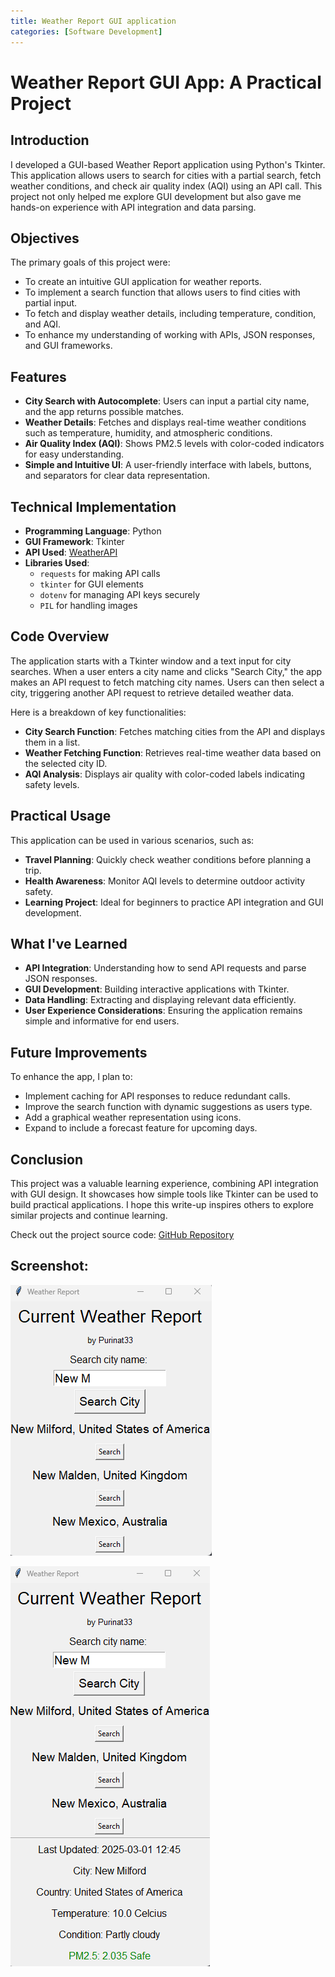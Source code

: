 ```yaml
---
title: Weather Report GUI application
categories: [Software Development]
---
```


# Weather Report GUI App: A Practical Project

## Introduction

I developed a GUI-based Weather Report application using Python's Tkinter. This application allows users to search for cities with a partial search, fetch weather conditions, and check air quality index (AQI) using an API call. This project not only helped me explore GUI development but also gave me hands-on experience with API integration and data parsing.

## Objectives

The primary goals of this project were:

- To create an intuitive GUI application for weather reports.
- To implement a search function that allows users to find cities with partial input.
- To fetch and display weather details, including temperature, condition, and AQI.
- To enhance my understanding of working with APIs, JSON responses, and GUI frameworks.

## Features

- **City Search with Autocomplete**: Users can input a partial city name, and the app returns possible matches.
- **Weather Details**: Fetches and displays real-time weather conditions such as temperature, humidity, and atmospheric conditions.
- **Air Quality Index (AQI)**: Shows PM2.5 levels with color-coded indicators for easy understanding.
- **Simple and Intuitive UI**: A user-friendly interface with labels, buttons, and separators for clear data representation.

## Technical Implementation

- **Programming Language**: Python
- **GUI Framework**: Tkinter
- **API Used**: [WeatherAPI](https://www.weatherapi.com/)
- **Libraries Used**:
  - `requests` for making API calls
  - `tkinter` for GUI elements
  - `dotenv` for managing API keys securely
  - `PIL` for handling images

## Code Overview

The application starts with a Tkinter window and a text input for city searches. When a user enters a city name and clicks "Search City," the app makes an API request to fetch matching city names. Users can then select a city, triggering another API request to retrieve detailed weather data.

Here is a breakdown of key functionalities:

- **City Search Function**: Fetches matching cities from the API and displays them in a list.
- **Weather Fetching Function**: Retrieves real-time weather data based on the selected city ID.
- **AQI Analysis**: Displays air quality with color-coded labels indicating safety levels.

## Practical Usage

This application can be used in various scenarios, such as:

- **Travel Planning**: Quickly check weather conditions before planning a trip.
- **Health Awareness**: Monitor AQI levels to determine outdoor activity safety.
- **Learning Project**: Ideal for beginners to practice API integration and GUI development.

## What I've Learned

- **API Integration**: Understanding how to send API requests and parse JSON responses.
- **GUI Development**: Building interactive applications with Tkinter.
- **Data Handling**: Extracting and displaying relevant data efficiently.
- **User Experience Considerations**: Ensuring the application remains simple and informative for end users.

## Future Improvements

To enhance the app, I plan to:

- Implement caching for API responses to reduce redundant calls.
- Improve the search function with dynamic suggestions as users type.
- Add a graphical weather representation using icons.
- Expand to include a forecast feature for upcoming days.

## Conclusion

This project was a valuable learning experience, combining API integration with GUI design. It showcases how simple tools like Tkinter can be used to build practical applications. I hope this write-up inspires others to explore similar projects and continue learning.

Check out the project source code: [GitHub Repository](https://github.com/Purinat33/Weather-Report-via-API/blob/main/main.py)

## Screenshot:

![Demo](/assets/img/demo1.png)

![Showcase](/assets/img/demo2.png)
